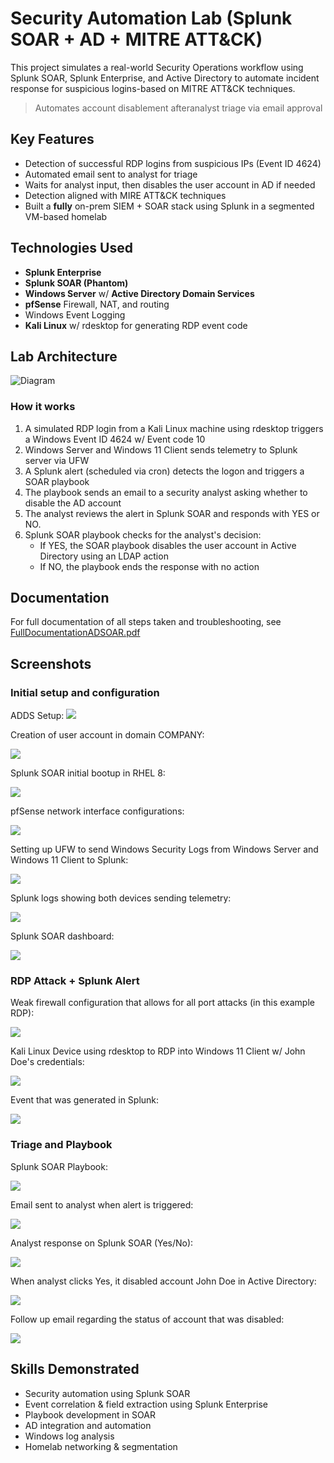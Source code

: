 # Security Automation Lab (Splunk SOAR + AD + MITRE ATT&CK)
This project simulates a real-world Security Operations workflow using Splunk SOAR, Splunk Enterprise, and Active Directory to automate incident response for suspicious logins-based on MITRE ATT&CK techniques.
> Automates account disablement afteranalyst triage via email approval

## Key Features
- Detection of successful RDP logins from suspicious IPs (Event ID 4624)
- Automated email sent to analyst for triage
- Waits for analyst input, then disables the user account in AD if needed
- Detection aligned with MIRE ATT&CK techniques
- Built a **fully** on-prem SIEM + SOAR stack using Splunk in a segmented VM-based homelab

## Technologies Used
- **Splunk Enterprise**
- **Splunk SOAR (Phantom)**
- **Windows Server** w/ **Active Directory Domain Services**
- **pfSense** Firewall, NAT, and routing
- Windows Event Logging
- **Kali Linux** w/ rdesktop for generating RDP event code

## Lab Architecture
![Diagram](images/ADSPlunkSOAR.jpg)
### How it works
1. A simulated RDP login from a Kali Linux machine using rdesktop triggers a Windows Event ID 4624 w/ Event code 10
2. Windows Server and Windows 11 Client sends telemetry to Splunk server via UFW
3. A Splunk alert (scheduled via cron) detects the logon and triggers a SOAR playbook
4. The playbook sends an email to a security analyst asking whether to disable the AD account
5. The analyst reviews the alert in Splunk SOAR and responds with YES or NO.
6. Splunk SOAR playbook checks for the analyst's decision:
   - If YES, the SOAR playbook disables the user account in Active Directory using an LDAP action
   - If NO, the playbook ends the response with no action

## Documentation
For full documentation of all steps taken and troubleshooting, see [FullDocumentationADSOAR.pdf](FullDocumentationADSOAR.pdf)

## Screenshots
### Initial setup and configuration
ADDS Setup:
![](images/ADDS.png)

Creation of user account in domain COMPANY:

![](images/JohnDoeCreation.png)

Splunk SOAR initial bootup in RHEL 8:

![](images/SOARinitialsetup.png)

pfSense network interface configurations:

![](images/pfsenseconfig.png)

Setting up UFW to send Windows Security Logs from Windows Server and Windows 11 Client to Splunk:

![](images/UFWlogsetup.png)

Splunk logs showing both devices sending telemetry:

![](images/SplunkLogs.png)

Splunk SOAR dashboard:

![](images/SOARdashboard.png)

### RDP Attack + Splunk Alert
Weak firewall configuration that allows for all port attacks (in this example RDP):

![](images/weakfwconfig.png)

Kali Linux Device using rdesktop to RDP into Windows 11 Client w/ John Doe's credentials:

![](images/kalirdp.png)

Event that was generated in Splunk:

![](images/splunkevent.png)

### Triage and Playbook
Splunk SOAR Playbook:

![](images/SOARplaybook.png)

Email sent to analyst when alert is triggered:

![](images/email1.png)

Analyst response on Splunk SOAR (Yes/No):

![](images/SOARresponse.png)

When analyst clicks Yes, it disabled account John Doe in Active Directory:

![](images/disabledacc.png)

Follow up email regarding the status of account that was disabled:

![](images/email2.png)

## Skills Demonstrated
- Security automation using Splunk SOAR
- Event correlation & field extraction using Splunk Enterprise
- Playbook development in SOAR
- AD integration and automation
- Windows log analysis
- Homelab networking & segmentation


